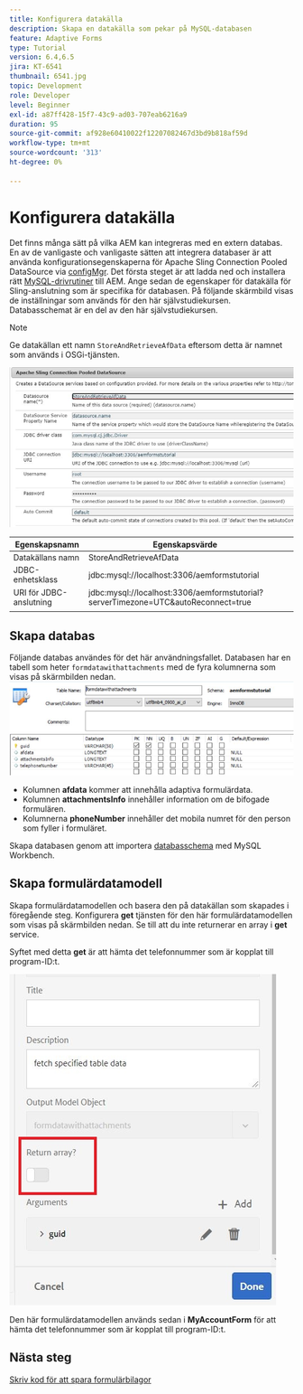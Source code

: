 ```yaml
---
title: Konfigurera datakälla
description: Skapa en datakälla som pekar på MySQL-databasen
feature: Adaptive Forms
type: Tutorial
version: 6.4,6.5
jira: KT-6541
thumbnail: 6541.jpg
topic: Development
role: Developer
level: Beginner
exl-id: a87ff428-15f7-43c9-ad03-707eab6216a9
duration: 95
source-git-commit: af928e60410022f12207082467d3bd9b818af59d
workflow-type: tm+mt
source-wordcount: '313'
ht-degree: 0%

---
```


# Konfigurera datakälla

Det finns många sätt på vilka AEM kan integreras med en extern databas. En av de vanligaste och vanligaste sätten att integrera databaser är att använda konfigurationsegenskaperna för Apache Sling Connection Pooled DataSource via [configMgr](http://localhost:4502/system/console/configMgr).
Det första steget är att ladda ned och installera rätt [MySQL-drivrutiner](https://mvnrepository.com/artifact/mysql/mysql-connector-java) till AEM.
Ange sedan de egenskaper för datakälla för Sling-anslutning som är specifika för databasen. På följande skärmbild visas de inställningar som används för den här självstudiekursen. Databasschemat är en del av den här självstudiekursen.

>[!NOTE]
>Ge datakällan ett namn `StoreAndRetrieveAfData` eftersom detta är namnet som används i OSGi-tjänsten.


![datakälla](assets/data-source.JPG)

| Egenskapsnamn | Egenskapsvärde |   |
|---------------------|------------------------------------------------------------------------------------|---|
| Datakällans namn | StoreAndRetrieveAfData |   |
| JDBC-enhetsklass | jdbc:mysql://localhost:3306/aemformstutorial |   |
| URI för JDBC-anslutning | jdbc:mysql://localhost:3306/aemformstutorial?serverTimezone=UTC&amp;autoReconnect=true |   |
|                     |                                                                                    |   |


## Skapa databas


Följande databas användes för det här användningsfallet. Databasen har en tabell som heter `formdatawithattachments` med de fyra kolumnerna som visas på skärmbilden nedan.
![databas](assets/table-schema.JPG)

* Kolumnen **afdata** kommer att innehålla adaptiva formulärdata.
* Kolumnen **attachmentsInfo** innehåller information om de bifogade formulären.
* Kolumnerna **phoneNumber** innehåller det mobila numret för den person som fyller i formuläret.

Skapa databasen genom att importera [databasschema](assets/data-base-schema.sql)
med MySQL Workbench.

## Skapa formulärdatamodell

Skapa formulärdatamodellen och basera den på datakällan som skapades i föregående steg.
Konfigurera **get** tjänsten för den här formulärdatamodellen som visas på skärmbilden nedan.
Se till att du inte returnerar en array i **get** service.

Syftet med detta **get** är att hämta det telefonnummer som är kopplat till program-ID:t.

![get-service](assets/get-service.JPG)

Den här formulärdatamodellen används sedan i **MyAccountForm** för att hämta det telefonnummer som är kopplat till program-ID:t.

## Nästa steg

[Skriv kod för att spara formulärbilagor](./store-form-attachments.md)
